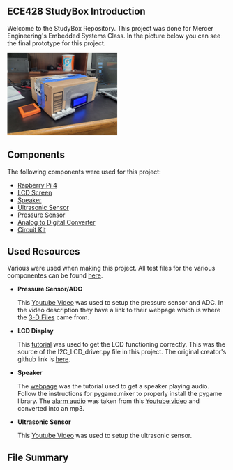 ## ECE428 StudyBox Introduction
Welcome to the StudyBox Repository. 
This project was done for Mercer Engineering's Embedded Systems Class. 
In the picture below you can see the final prototype for this project.


<img src='Circuits/StudyBox.jpg' width='50%'/>

## Components
The following components were used for this project:
* [Rapberry Pi 4](https://www.amazon.com/dp/B0B1MJJLJP?psc=1&ref=ppx_yo2ov_dt_b_product_details)
* [LCD Screen](https://www.amazon.com/dp/B07QLRD3TM?psc=1&ref=ppx_yo2ov_dt_b_product_details)
* [Speaker](https://www.amazon.com/dp/B07F25T1YR?psc=1&ref=ppx_yo2ov_dt_b_product_details)
* [Ultrasonic Sensor](https://www.amazon.com/dp/B0B1MJJLJP?psc=1&ref=ppx_yo2ov_dt_b_product_details)
* [Pressure Sensor](https://www.amazon.com/dp/B00B887DBC?psc=1&ref=ppx_yo2ov_dt_b_product_details)
* [Analog to Digital Converter](https://www.amazon.com/dp/B00KLBTXME?psc=1&ref=ppx_yo2ov_dt_b_product_details)
* [Circuit Kit](https://www.amazon.com/REXQualis-Electronics-tie-Points-Breadboard-Potentiometer/dp/B073ZC68QG/ref=sr_1_25?crid=2RR9D9XPMXGCG&dib=eyJ2IjoiMSJ9.k2vYgAjJWNGKglAlIkbAgmNMmq0P2bXob5_sCJdIZxm8PLgsNSF3q-j-aqEoUoXLpasH2xtHyN09GVYIJF5s2kaD9qNVJgvc5x21AgRtgmZx1LpvD2cCPdEj4aP5_BBCvEWvrP1w42azb8rpvAM2pZEzlPuVMxKGTgSYOUIPQNkGpI80MjGloDPQArIqUBwEL1bTQHYliWt8Q0m73UW-fmFNzqzIq3foO_sz56FqohTs_K-CAz9rdKnx1KKChErPoVLJ_Tn9GEt9di7jBk8KViHbgjKBR2pjGcMqwpMMAIU.cWGdbxEce1eKIDzWOFAju_Xga7cMGkVY9jJSvgDHRZM&dib_tag=se&keywords=circuit+kit&qid=1714151326&sprefix=circuit+kit%2Caps%2C100&sr=8-25)

## Used Resources
Various were used when making this project. All test files for the various componentes can be found [here](https://github.com/Rbulharowski/ECE428_StudyBox/tree/main/Test_Files).
* **Pressure Sensor/ADC**

    This [Youtube Video](https://www.youtube.com/watch?v=SX0636jmktM&t=530s) was used to setup the pressure sensor and ADC. In the video description they have a link to their webpage which is where the [3-D Files](https://github.com/Rbulharowski/ECE428_StudyBox/tree/main/3-D%20Printing%20Files) came from.
* **LCD Display**

    This [tutorial](https://www.circuitbasics.com/raspberry-pi-i2c-lcd-set-up-and-programming/) was used to get the LCD functioning correctly. This was the source of the I2C_LCD_driver.py file in this project. The original creator's github link is [here](https://gist.github.com/DenisFromHR/cc863375a6e19dce359d).
* **Speaker**

    The [webpage](https://www.jeffgeerling.com/blog/2022/playing-sounds-python-on-raspberry-pi) was the tutorial used to get a speaker playing audio. Follow the instructions for pygame.mixer to properly install the pygame library. The [alarm audio](https://github.com/Rbulharowski/ECE428_StudyBox/tree/main/Audio_Files) was taken from this [Youtube video](https://www.youtube.com/watch?v=5nRgCabardA) and converted into an mp3.
* **Ultrasonic Sensor**

    This [Youtube Video](https://www.youtube.com/watch?v=L90WS-ptnvI&t=86s) was used to setup the ultrasonic sensor.
## File Summary
